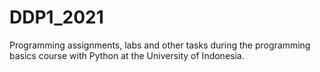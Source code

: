 # DDP1_2021
Programming assignments, labs and other tasks during the programming basics course with Python at the University of Indonesia.
